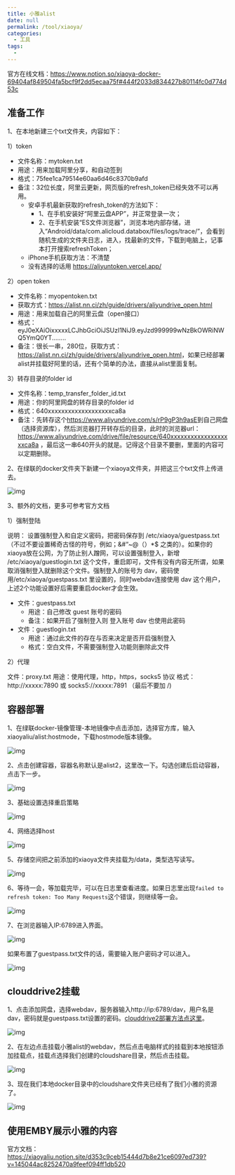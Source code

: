 ```yaml
---
title: 小雅alist
date: null
permalink: /tool/xiaoya/
categories: 
  - 工具
tags: 
  - 
---
```


官方在线文档：<https://www.notion.so/xiaoya-docker-69404af849504fa5bcf9f2dd5ecaa75f#444f2033d834427b80114fc0d774d53c>

## 准备工作

1、在本地新建三个txt文件夹，内容如下：

1）token
- 文件名称：mytoken.txt
- 用途：用来加载阿里分享，和自动签到
- 格式：75fee1ca79514e60aa6d46c8370b9afd
- 备注：32位长度，阿里云更新，网页版的refresh_token已经失效不可以再用。
  - 安卓手机最新获取的refresh_token的方法如下：
    - 1、在手机安装好“阿里云盘APP”，并正常登录一次；
    - 2、在手机安装“ES文件浏览器”，浏览本地内部存储，进入“Android/data/com.alicloud.databox/files/logs/trace/”，会看到随机生成的文件夹日志，进入，找最新的文件，下载到电脑上，记事本打开搜索refreshToken；
  - iPhone手机获取方法：不清楚
  - 没有选择的话用 https://aliyuntoken.vercel.app/

2）open token
- 文件名称：myopentoken.txt
- 获取方式：<https://alist.nn.ci/zh/guide/drivers/aliyundrive_open.html>
- 用途：用来加载自己的阿里云盘（open接口）
- 格式：eyJ0eXAiOixxxxxLCJhbGciOiJSUzI1NiJ9.eyJzd999999wNzBkOWRiNWQ5YmQ0YT........
- 备注：很长一串，280位，获取方式：<https://alist.nn.ci/zh/guide/drivers/aliyundrive_open.html>，如果已经部署alist并挂载好阿里的话，还有个简单的办法，直接从alist里面复制。


3）转存目录的folder id
- 文件名称：temp_transfer_folder_id.txt
- 用途：你的阿里⽹盘的转存目录的folder id
- 格式：640xxxxxxxxxxxxxxxxxxxca8a
- 备注：先转存这个<https://www.aliyundrive.com/s/rP9gP3h9asE>到自己网盘（选择资源库），然后浏览器打开转存后的目录，此时的浏览器url：<https://www.aliyundrive.com/drive/file/resource/640xxxxxxxxxxxxxxxxxxxca8a> ，最后这一串640开头的就是。记得这个目录不要删，里面的内容可以定期删除。 

2、在绿联的docker文件夹下新建一个xiaoya文件夹，并把这三个txt文件上传进去。

![img](./img/0501.png)

3、额外的文档，更多可参考官方文档

1）强制登陆

说明： 设置强制登入和自定义密码，把密码保存到 /etc/xiaoya/guestpass.txt （不过不要设置稀奇古怪的符号，例如；&#“~@（）*$ 之类的）。如果你的xiaoya放在公网，为了防止别人蹭网，可以设置强制登入，新增 /etc/xiaoya/guestlogin.txt 这个文件，重启即可，文件有没有内容无所谓，如果取消强制登入就删除这个文件。强制登入的账号为 dav，密码使用/etc/xiaoya/guestpass.txt 里设置的，同时webdav连接使用 dav 这个用户，上述2个功能设置好后需要重启docker才会生效。

- 文件：guestpass.txt
  - 用途：自己修改 guest 账号的密码
  - 备注：如果开启了强制登入则 登入账号 dav 也使用此密码
- 文件：guestlogin.txt
  - 用途：通过此文件的存在与否来决定是否开启强制登入
  - 格式：空白文件，不需要强制登入功能则删除此文件

2）代理

文件：proxy.txt
用途：使用代理，http，https，socks5 协议
格式：http://xxxxx:7890 或 socks5://xxxxx:7891 （最后不要加 /)

## 容器部署

1、在绿联docker-镜像管理-本地镜像中点击添加，选择官方库，输入xiaoyaliu/alist:hostmode，下载hostmode版本镜像。

![img](./img/0502.png)

2、点击创建容器，容器名称默认是alist2，这里改一下。勾选创建后启动容器，点击下一步。

![img](./img/0503.png)

3、基础设置选择重启策略

![img](./img/0504.png)

4、网络选择host

![img](./img/0505.png)

5、存储空间把之前添加的xiaoya文件夹挂载为/data，类型选写读写。

![img](./img/0506.png)

6、等待一会，等加载完毕，可以在日志里查看进度。如果日志里出现`failed to refresh token: Too Many Requests`这个错误，则继续等一会。

![img](./img/0507.png)

7、在浏览器输入IP:6789进入界面。

![img](./img/0508.png)

如果布置了guestpass.txt文件的话，需要输入账户密码才可以进入。

![img](./img/0509.png)


## clouddrive2挂载

1、点击添加网盘，选择webdav，服务器输入http://ip:6789/dav，用户名是dav，密码就是guestpass.txt设置的密码。[clouddrive2部署方法点这里](/tool/clouddrive2/)。

![img](./img/0510.png)

2、在左边点击挂载小雅alist的webdav，然后点击电脑样式的挂载到本地按钮添加挂载点，挂载点选择我们创建的cloudshare目录，然后点击挂载。

![img](./img/0511.png)

3、现在我们本地docker目录中的cloudshare文件夹已经有了我们小雅的资源了。

![img](./img/0512.png)

## 使用EMBY展示小雅的内容

官方文档：<https://xiaoyaliu.notion.site/d353c9ceb15444d7b8e21ce6097ed739?v=145044ac8252470a9feef094ff1db520>

